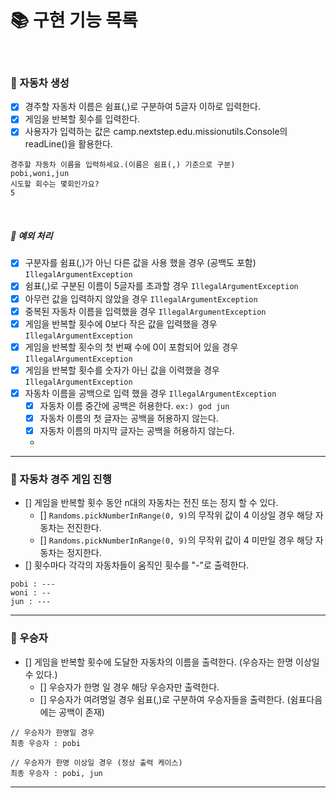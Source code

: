 # 📚 구현 기능 목록
<br>

### 📌 자동차 생성
- [x] 경주할 자동차 이름은 쉼표(,)로 구분하여 5글자 이하로 입력한다.
- [x] 게임을 반복할 횟수를 입력한다.
- [x] 사용자가 입력하는 값은 camp.nextstep.edu.missionutils.Console의 readLine()을 활용한다.
```agsl
경주할 자동차 이름을 입력하세요.(이름은 쉼표(,) 기준으로 구분)
pobi,woni,jun
시도할 회수는 몇회인가요?
5
```

<br>

##### 🚫 예외 처리
- [x] 구분자를 쉼표(,)가 아닌 다른 값을 사용 했을 경우 (공백도 포함) ``IllegalArgumentException``
- [x] 쉼표(,)로 구분된 이름이 5글자를 초과할 경우 ``IllegalArgumentException``
- [x] 아무런 값을 입력하지 않았을 경우 ``IllegalArgumentException``
- [x] 중복된 자동차 이름을 입력했을 경우 ``IllegalArgumentException``
- [x] 게임을 반복할 횟수에 0보다 작은 값을 입력했을 경우 ``IllegalArgumentException``
- [x] 게임을 반복할 횟수의 첫 번째 수에 0이 포함되어 있을 경우 ``IllegalArgumentException``
- [x] 게임을 반복할 횟수를 숫자가 아닌 값을 이력했을 경우 ``IllegalArgumentException``
- [x] 자동차 이름을 공백으로 입력 했을 경우 ``IllegalArgumentException``
  - [x] 자동차 이름 중간에 공백은 허용한다. ```ex:) god jun```
  - [x] 자동차 이름의 첫 글자는 공백을 허용하지 않는다.
  - [x] 자동차 이름의 마지막 글자는 공백을 허용하지 않는다.
  - 
---
### 📌 자동차 경주 게임 진행
- [] 게임을 반복할 횟수 동안 n대의 자동차는 전진 또는 정지 할 수 있다.
  - [] ```Randoms.pickNumberInRange(0, 9)```의 무작위 값이 4 이상일 경우 해당 자동차는 전진한다.
  - [] ```Randoms.pickNumberInRange(0, 9)```의 무작위 값이 4 미만일 경우 해당 자동차는 정지한다.
- [] 횟수마다 각각의 자동차들이 움직인 횟수를 "-"로 출력한다.
```agsl
pobi : ---
woni : --
jun : ---
```

---
### 📌 우승자
- [] 게임을 반복할 횟수에 도달한 자동차의 이름을 출력한다. (우승자는 한명 이상일 수 있다.)
  - [] 우승자가 한명 일 경우 해당 우승자만 출력한다.
  - [] 우승자가 여려명일 경우 쉼표(,)로 구분하여 우승자들을 출력한다. (쉼표다음에는 공백이 존재)
```agsl
// 우승자가 한명일 경우
최종 우승자 : pobi

// 우승자가 한명 이상일 경우 (정상 출력 케이스)
최종 우승자 : pobi, jun
```
---